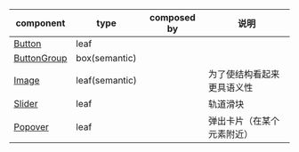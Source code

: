 | component                                    | type           | composed by | 说明                       |
| -------------------------------------------- | -------------- | :---------: | -------------------------- |
| [Button](./Button.tsx)                       | leaf           |             |                            |
| [ButtonGroup](./ButtonGroup/ButtonGroup.tsx) | box(semantic)  |             |                            |
| [Image](./Image.tsx)                         | leaf(semantic) |             | 为了使结构看起来更具语义性 |
| [Slider](./Slider/Slider.tsx)                | leaf           |             | 轨道滑块                   |
| [Popover](./Popover.tsx)                     | leaf           |             | 弹出卡片（在某个元素附近） |
